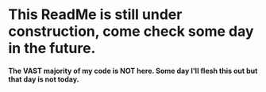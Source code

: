# This ReadMe is still under construction, come check some day in the future. 
#### The VAST majority of my code is NOT here. Some day I'll flesh this out but that day is not today.
